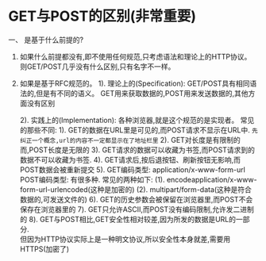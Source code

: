 # GET与POST的区别(非常重要)

一、 是基于什么前提的?

1. 如果什么前提都没有,即不使用任何规范,只考虑语法和理论上的HTTP协议。
    则GET/POST几乎没有什么区别,只有名字不一样。

2. 如果是基于RFC规范的。
    1). 理论上的(Specification):
        GET/POST具有相同语法的,但是有不同的语义。
            GET用来获取数据的,POST用来发送数据的,其他方面没有区别


    2). 实践上的(Implementation):
        各种浏览器,就是这个规范的是实现者。
        常见的那些不同:
            1). GET的数据在URL里是可见的,而POST请求不显示在URL中.
    `先纠正一个概念,url的内容不一定都显示在了地址栏里`
            2). GET对长度是有限制的而,POST长度是无限的
            3). GET请求的数据可以收藏为书签,而POST请求到的数据不可以收藏为书签.
            4). GET请求后,按后退按钮、刷新按钮无影响,而POST数据会被重新提交
            5). GET编码类型: application/x-www-form-url
                POST编码类型: 有很多种. 常见的两种如下:
                    (1). encodeapplication/x-www-form-url-urlencoded(这种是加密的)
                    (2). multipart/form-data(这种是符合数据的,可发送文件的)
            6). GET的历史参数会被保留在浏览器里,而POST不会保存在浏览器里的
            7). GET只允许ASCII,而POST没有编码限制,允许发二进制的
            8). GET与POST相比,GET安全性相对较差,因为所发的数据是URL的一部分.        
        但因为HTTP协议实际上是一种明文协议,所以安全性本身就差,需要用HTTPS(加密了)
